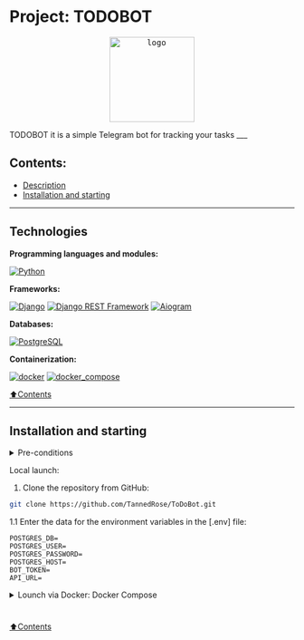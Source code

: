 # Project: TODOBOT

<p style="text-align: center;">
<kbd>
<image src="src/staticfiles/LogoSVG.svg" alt='logo' width='150'/>
</kbd>
</p>
TODOBOT it is a simple Telegram bot for tracking your tasks 
___


## Contents:
- [Description](#description)
- [Installation and starting](#installation-and-starting)

---

## Technologies


**Programming languages and modules:**

[![Python](https://img.shields.io/badge/-python_3.10^-464646?logo=python)](https://www.python.org/)


**Frameworks:**

[![Django](https://img.shields.io/badge/-Django-464646?logo=Django)](https://www.djangoproject.com/)
[![Django REST Framework](https://img.shields.io/badge/-Django%20REST%20Framework-464646?logo=Django)](https://www.django-rest-framework.org/)
[![Aiogram]()](https://aiogram.dev/)

**Databases:**

[![PostgreSQL](https://img.shields.io/badge/-PostgreSQL-464646?logo=PostgreSQL)](https://www.postgresql.org/)


**Containerization:**

[![docker](https://img.shields.io/badge/-Docker-464646?logo=docker)](https://www.docker.com/)
[![docker_compose](https://img.shields.io/badge/-Docker%20Compose-464646?logo=docker)](https://docs.docker.com/compose/)

[⬆️Contents](#contents)

---

## Installation and starting

<details><summary>Pre-conditions</summary>

It is assumed that the user has installed [Docker](https://docs.docker.com/engine/install/) and [Docker Compose](https://docs.docker.com/compose/install/) on the local machine or on the server where the project will run. You can check if they are installed using the command:

```bash
docker --version && docker-compose --version
```
</details>


Local launch:

1. Clone the repository from GitHub:
```bash
git clone https://github.com/TannedRose/ToDoBot.git
```

1.1 Enter the data for the environment variables in the [.env] file:

```
POSTGRES_DB=
POSTGRES_USER=
POSTGRES_PASSWORD=
POSTGRES_HOST=
BOT_TOKEN=
API_URL=
```


<details><summary>Lounch via Docker: Docker Compose</summary>

2. From the root directory of the project, execute the command:
```bash
docker-compose -f docker-compose up -d --build
```

3. You can stop docker and delete containers with the command from the root directory of the project:
```bash
docker-compose -f docker-compose down
```
add flag -v to delete volumes ```docker-compose -f docker-compose down -v```
</details><h1></h1>

[⬆️Contents](#contents)
